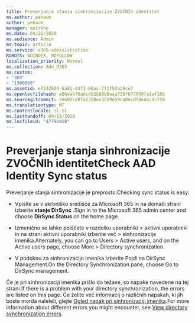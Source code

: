 ```yaml
---
title: Preverjanje stanja sinhronizacije ZVOČNIh identitet
ms.author: pebaum
author: pebaum
manager: mnirkhe
ms.date: 04/21/2020
ms.audience: Admin
ms.topic: article
ms.service: o365-administration
ROBOTS: NOINDEX, NOFOLLOW
localization_priority: Normal
ms.collection: Adm_O365
ms.custom:
- "304"
- "1300008"
ms.assetid: e7242604-6a81-44f3-86ac-7f1f5da29ce7
ms.openlocfilehash: e06eab76adcdb2b99b8aaa738f677950fa1af16b
ms.sourcegitcommit: c6692ce0fa1358ec3529e59ca0ecdfdea4cdc759
ms.translationtype: MT
ms.contentlocale: sl-SI
ms.lasthandoff: 09/15/2020
ms.locfileid: "47793918"
---
```

# <a name="check-aad-identity-sync-status"></a><span data-ttu-id="d60db-102">Preverjanje stanja sinhronizacije ZVOČNIh identitet</span><span class="sxs-lookup"><span data-stu-id="d60db-102">Check AAD Identity Sync status</span></span>

<span data-ttu-id="d60db-103">Preverjanje stanja sinhronizacije je preprosto:</span><span class="sxs-lookup"><span data-stu-id="d60db-103">Checking sync status is easy:</span></span>
  
- <span data-ttu-id="d60db-104">Vpišite se v skrbniško središče za Microsoft 365 in na domači strani izberite **stanje DirSync** .</span><span class="sxs-lookup"><span data-stu-id="d60db-104">Sign in to the Microsoft 365 admin center and choose **DirSync Status** on the home page.</span></span>

- <span data-ttu-id="d60db-105">Izmenično se lahko poiščete v razdelku uporabniki \> aktivni uporabniki in na strani aktivni uporabniki izberite več \> sinhronizacije imenika.</span><span class="sxs-lookup"><span data-stu-id="d60db-105">Alternately, you can go to Users \> Active users, and on the Active users page, choose More \> Directory synchronization.</span></span>

- <span data-ttu-id="d60db-106">V podoknu za sinhronizacijo imenika izberite Pojdi na DirSync Management.</span><span class="sxs-lookup"><span data-stu-id="d60db-106">On the Directory Synchronization pane, choose Go to DirSync management.</span></span>

<span data-ttu-id="d60db-107">Če je pri sinhronizaciji imenika prišlo do težave, so napake navedene na tej strani.</span><span class="sxs-lookup"><span data-stu-id="d60db-107">If there is a problem with your directory synchronization, the errors are listed on this page.</span></span> <span data-ttu-id="d60db-108">Če želite več informacij o različnih napakah, ki jih boste morda naleteli, glejte [Ogled napak pri sinhronizaciji imenika](https://docs.microsoft.com//office365/enterprise/identify-directory-synchronization-errors).</span><span class="sxs-lookup"><span data-stu-id="d60db-108">For more information about different errors you might encounter, see [View directory synchronization errors](https://docs.microsoft.com//office365/enterprise/identify-directory-synchronization-errors).</span></span>
  